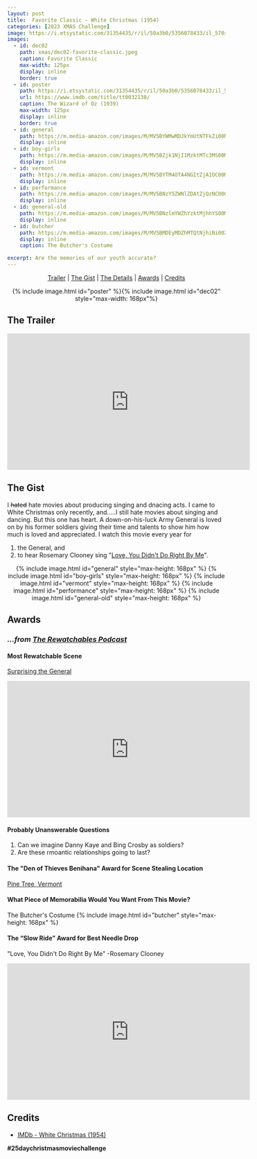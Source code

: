 ```yaml
---
layout: post
title:  Favorite Classic - White Christmas (1954)
categories: [2023 XMAS Challenge]
image: https://i.etsystatic.com/31354435/r/il/50a3b0/5356078433/il_570xN.5356078433_ml1j.jpg
images:
  - id: dec02
    path: xmas/dec02-favorite-classic.jpeg
    caption: Favorite Classic
    max-width: 125px
    display: inline
    border: true
  - id: poster
    path: https://i.etsystatic.com/31354435/r/il/50a3b0/5356078433/il_570xN.5356078433_ml1j.jpg
    url: https://www.imdb.com/title/tt0032138/
    caption: The Wizard of Oz (1939)
    max-width: 125px
    display: inline
    border: true
  - id: general
    path: https://m.media-amazon.com/images/M/MV5BYWMwMDJkYmUtNTFkZi00Njg2LWI1ODUtM2I1Yzk4NTUzNWM2XkEyXkFqcGdeQXVyOTc5MDI5NjE@._V1_FMjpg_UX1920_.jpg
    display: inline
  - id: boy-girls
    path: https://m.media-amazon.com/images/M/MV5BZjk1NjI1MzktMTc3MS00MjNkLTg5MDQtMTk2MWNiYWQ1MTM3XkEyXkFqcGdeQXVyOTc5MDI5NjE@._V1_FMjpg_UX1920_.jpg
    display: inline
  - id: vermont
    path: https://m.media-amazon.com/images/M/MV5BYTM4OTA4NGItZjA1OC00MTg4LWFhNmQtZTg2NjkxOTIyYjRiXkEyXkFqcGdeQXVyOTc5MDI5NjE@._V1_FMjpg_UX1920_.jpg
    display: inline
  - id: performance
    path: https://m.media-amazon.com/images/M/MV5BNzY5ZWNlZDAtZjQzNC00ODIwLWI5YzktNmI2YjMwYWJkNjhlXkEyXkFqcGdeQXVyOTc5MDI5NjE@._V1_FMjpg_UX1920_.jpg
    display: inline
  - id: general-old
    path: https://m.media-amazon.com/images/M/MV5BNzlmYWZhYzktMjhhYS00MmVmLTgwYWItY2UwZjlkY2ZhMDIxXkEyXkFqcGdeQXVyOTc5MDI5NjE@._V1_FMjpg_UX1920_.jpg
    display: inline
  - id: butcher
    path: https://m.media-amazon.com/images/M/MV5BMDEyMDZhMTQtNjhiNi00ZTZlLWEwNzItMDVhODYyNzBkMTQxXkEyXkFqcGdeQXVyMTI3MDk3MzQ@._V1_FMjpg_UX1216_.jpg
    display: inline
    caption: The Butcher's Costume

excerpt: Are the memories of our youth accurate?
---
```


<div style="text-align: center">
  <p><a href="#the-trailer">Trailer</a> | <a href="#the-gist">The Gist</a> | <a href="#the-details">The Details</a> | <a href="#awards">Awards</a> | <a href="#credits">Credits</a></p>
  <p>{% include image.html id="poster" %}{% include image.html id="dec02" style="max-width: 168px"%}</p>
</div>

## The Trailer 

<div style="text-align: center">
  <iframe width="560" height="315" src="https://www.youtube.com/embed/4K2C0gcEV3Q?si=qW6vs9VK5nVT-liS" title="YouTube video player" frameborder="0" allow="accelerometer; autoplay; clipboard-write; encrypted-media; gyroscope; picture-in-picture; web-share" allowfullscreen></iframe>
</div>

## The Gist

I <s>hated</s> hate movies about producing singing and dnacing acts. I came to White Christmas only recently, and.....I still hate movies about singing and dancing. But this one has heart. A down-on-his-luck Army General is loved on by his former soldiers giving their time and talents to show him how much is loved and appreciated. I watch this movie every year for 

1. the General, and
2. to hear Rosemary Clooney sing "<a href="#the-slow-ride-award-for-best-needle-drop">Love, You Didn't Do Right By Me</a>".

<div style="text-align: center">
  {% include image.html id="general" style="max-height: 168px" %}
  {% include image.html id="boy-girls" style="max-height: 168px" %}
  {% include image.html id="vermont" style="max-height: 168px" %}
  {% include image.html id="performance" style="max-height: 168px" %}
  {% include image.html id="general-old" style="max-height: 168px" %}
</div>


## Awards

### _...from [The Rewatchables Podcast](https://www.theringer.com/the-rewatchables)_

#### Most Rewatchable Scene
[Surprising the General](https://youtu.be/5JMmEeDXnfQ?si=ih5IPwYKL5QmHr5a&t=121)
<iframe width="560" height="315" src="https://www.youtube.com/embed/5JMmEeDXnfQ?si=ih5IPwYKL5QmHr5a" title="YouTube video player" frameborder="0" allow="accelerometer; autoplay; clipboard-write; encrypted-media; gyroscope; picture-in-picture; web-share" allowfullscreen></iframe>


#### Probably Unanswerable Questions

1. Can we imagine Danny Kaye and Bing Crosby as soldiers?
2. Are these rmoantic relationships going to last?


#### The "Den of Thieves Benihana" Award for Scene Stealing Location

[Pine Tree, Vermont](https://westhillbb.com/blog/2014/12/dreaming-white-christmas/#:~:text=The%20holidays%20are%20not%20complete,Pine%20Tree%2C%20in%20late%20December.)


#### What Piece of Memorabilia Would You Want From This Movie?

The Butcher's Costume
{% include image.html id="butcher" style="max-height: 168px" %}


#### The “Slow Ride” Award for Best Needle Drop

"Love, You Didn't Do Right By Me" -Rosemary Clooney
<iframe width="560" height="315" src="https://www.youtube.com/embed/tKA0jcN8Mew?si=wxEQFrZIeAzu-Ibb" title="YouTube video player" frameborder="0" allow="accelerometer; autoplay; clipboard-write; encrypted-media; gyroscope; picture-in-picture; web-share" allowfullscreen></iframe>


## Credits

* [IMDb - White Christmas (1954)](https://www.imdb.com/title/tt0032138/)


**#25daychristmasmoviechallenge**
